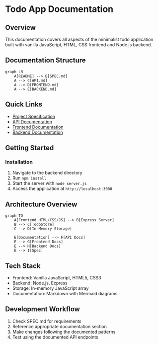 # Todo App Documentation

## Overview
This documentation covers all aspects of the minimalist todo application built with vanilla JavaScript, HTML, CSS frontend and Node.js backend.

## Documentation Structure

```mermaid
graph LR
    A[README] --> B[SPEC.md]
    A --> C[API.md]
    A --> D[FRONTEND.md]
    A --> E[BACKEND.md]
```

## Quick Links
- [Project Specification](./SPEC.md)
- [API Documentation](./API.md)
- [Frontend Documentation](./FRONTEND.md)
- [Backend Documentation](./BACKEND.md)

## Getting Started

### Installation
1. Navigate to the backend directory
2. Run `npm install`
3. Start the server with `node server.js`
4. Access the application at `http://localhost:3000`

## Architecture Overview

```mermaid
graph TD
    A[Frontend HTML/CSS/JS] --> B[Express Server]
    B --> C[TodoStore]
    C --> D[In-Memory Storage]
    
    E[Documentation] --> F[API Docs]
    E --> G[Frontend Docs]
    E --> H[Backend Docs]
    E --> I[Spec]
```

## Tech Stack
- Frontend: Vanilla JavaScript, HTML5, CSS3
- Backend: Node.js, Express
- Storage: In-memory JavaScript array
- Documentation: Markdown with Mermaid diagrams

## Development Workflow
1. Check SPEC.md for requirements
2. Reference appropriate documentation section
3. Make changes following the documented patterns
4. Test using the documented API endpoints
